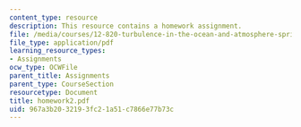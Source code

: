 ```yaml
---
content_type: resource
description: This resource contains a homework assignment.
file: /media/courses/12-820-turbulence-in-the-ocean-and-atmosphere-spring-2006/967a3b2032193fc21a51c7866e77b73c_homework2.pdf
file_type: application/pdf
learning_resource_types:
- Assignments
ocw_type: OCWFile
parent_title: Assignments
parent_type: CourseSection
resourcetype: Document
title: homework2.pdf
uid: 967a3b20-3219-3fc2-1a51-c7866e77b73c
---
```

